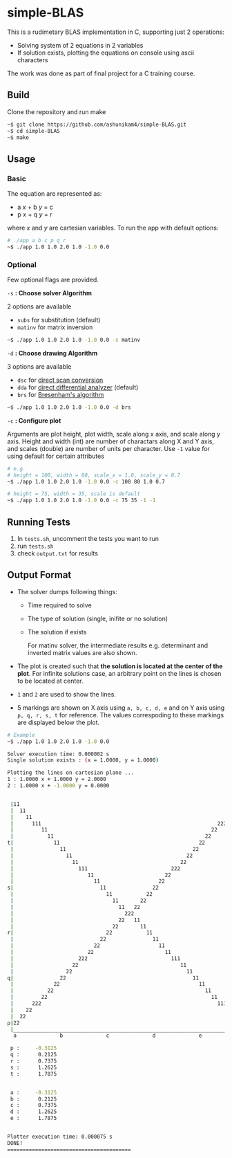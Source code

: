 # simple-BLAS

This is a rudimetary BLAS implementation in C, supporting just 2 operations:
- Solving system of 2 equations in 2 variables
- If solution exists, plotting the equations on console using ascii characters

The work was done as part of final project for a C training course.

## Build

Clone the repository and run make

```bash
~$ git clone https://github.com/ashunikam4/simple-BLAS.git
~$ cd simple-BLAS
~$ make
```

## Usage

### Basic
The equation are represented as:
- a *x* + b *y* = c
- p *x* + q *y* = r

where *x* and *y* are cartesian variables. To run the app with default options:
```bash
# ./app a b c p q r 
~$ ./app 1.0 1.0 2.0 1.0 -1.0 0.0  
```

### Optional 
Few optional flags are provided.

`-s` **: Choose solver Algorithm**

2 options are available
- `subs` for substitution (default)
- `matinv` for matrix inversion
```bash
~$ ./app 1.0 1.0 2.0 1.0 -1.0 0.0 -s matinv
```
`-d` **: Choose drawing Algorithm**

3 options are available
- `dsc` for [direct scan conversion](https://en.wikipedia.org/wiki/Line_drawing_algorithm)
- `dda` for [direct differential analyzer](https://en.wikipedia.org/wiki/Digital_Differential_Analyzer_(graphics_algorithm)) (default)
- `brs` for [Bresenham's algorithm](https://en.wikipedia.org/wiki/Bresenham%27s_line_algorithm)
```bash
~$ ./app 1.0 1.0 2.0 1.0 -1.0 0.0 -d brs
```

`-c` **: Configure plot**

Arguments are plot height, plot width, scale along x axis, and scale along y axis. Height and width (int) are number of charactars along X and Y axis, and scales (double) are number of units per character. Use `-1` value for using default for certain attributes 
```bash
# e.g.
# height = 100, width = 80, scale_x = 1.0, scale_y = 0.7
~$ ./app 1.0 1.0 2.0 1.0 -1.0 0.0 -c 100 80 1.0 0.7

# height = 75, width = 35, scale is default
~$ ./app 1.0 1.0 2.0 1.0 -1.0 0.0 -c 75 35 -1 -1
```

## Running Tests

1. In `tests.sh`, uncomment the tests you want to run
2. run `tests.sh`
3. check `output.txt` for results

## Output Format

* The solver dumps following things: 
  * Time required to solve
  * The type of solution (single, inifite or no solution)
  * The solution if exists


    For matinv solver, the intermediate results e.g. determinant and inverted matrix values are also shown.

* The plot is created such that **the solution is located at the center of the plot**. For infinite solutions case, an arbitrary point on the lines is chosen to be located at center.

* `1` and `2` are used to show the lines.
*  5 markings are shown on X axis using `a, b, c, d, e` and on Y axis using `p, q, r, s, t` for reference. The values correspoding to these markings are displayed below the plot.

```bash
# Example
~$ ./app 1.0 1.0 2.0 1.0 -1.0 0.0  

Solver execution time: 0.000002 s
Single solution exists : (x = 1.0000, y = 1.0000)

Plotting the lines on cartesian plane ...
1 : 1.0000 x + 1.0000 y = 2.0000
2 : 1.0000 x + -1.0000 y = 0.0000


 |11                                                                       22
 |  11                                                                   22  
 |    11                                                               22    
 |      111                                                         222      
 |         11                                                     22         
 |           11                                                 22           
t|             11                                             22             
 |               11                                         22               
 |                 11                                     22                 
 |                   11                                 22                   
 |                     111                           222                     
 |                        11                       22                        
 |                          11                   22                          
s|                            11               22                            
 |                              11           22                              
 |                                11       22                                
 |                                  11   22                                  
 |                                    222                                    
 |                                  22   11                                  
 |                                22       11                                
r|                              22           11                              
 |                            22               11                            
 |                          22                   11                          
 |                        22                       11                        
 |                     222                           111                     
 |                   22                                 11                   
 |                 22                                     11                 
q|               22                                         11               
 |             22                                             11             
 |           22                                                 11           
 |         22                                                     11         
 |      222                                                         111      
 |    22                                                               11    
 |  22                                                                   11  
p|22                                                                       11
 |___________________________________________________________________________
  a              b              c              d              e              

 p :     -0.3125
 q :      0.2125
 r :      0.7375
 s :      1.2625
 t :      1.7875


 a :     -0.3125
 b :      0.2125
 c :      0.7375
 d :      1.2625
 e :      1.7875


Plotter execution time: 0.000075 s
DONE!
========================================
```
